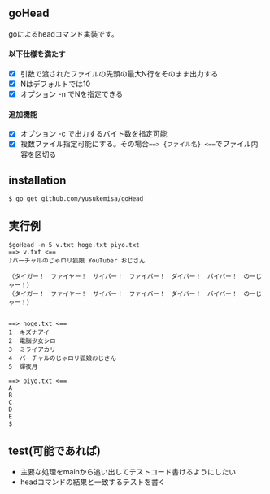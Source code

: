 ## goHead
goによるheadコマンド実装です。

#### 以下仕様を満たす

- [x] 引数で渡されたファイルの先頭の最大N行をそのまま出力する
- [x] Nはデフォルトでは10
- [x] オプション -n でNを指定できる

#### 追加機能

- [x] オプション -c で出力するバイト数を指定可能
- [x] 複数ファイル指定可能にする。その場合`==> {ファイル名} <==`でファイル内容を区切る

## installation

```
$ go get github.com/yusukemisa/goHead
```

## 実行例
```
$goHead -n 5 v.txt hoge.txt piyo.txt 
==> v.txt <==
♪バーチャルのじゃロリ狐娘 YouTuber おじさん

（タイガー！　ファイヤー！　サイバー！　ファイバー！　ダイバー！　バイバー！　のーじゃー！）
（タイガー！　ファイヤー！　サイバー！　ファイバー！　ダイバー！　バイバー！　のーじゃー！）


==> hoge.txt <==
1  キズナアイ
2  電脳少女シロ
3  ミライアカリ
4  バーチャルのじゃロリ狐娘おじさん
5  輝夜月

==> piyo.txt <==
A
B
C
D
E
$
```

## test(可能であれば)
* 主要な処理をmainから追い出してテストコード書けるようにしたい
* headコマンドの結果と一致するテストを書く
